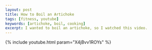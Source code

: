 ```yaml
---
layout: post
title: How to Boil an Artichoke
tags: [fitness, youtube]
keywords: [artichoke, boil, cooking]
excerpt: I wanted to boil an artichoke, so I watched this video.
---
```


{% include youtube.html param="X4jBvv1ROYs" %}
